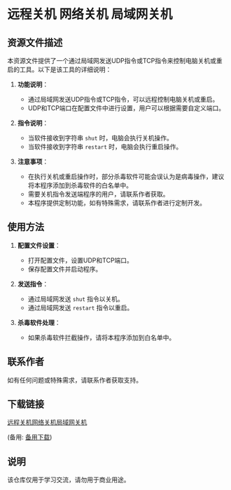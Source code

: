 # 远程关机 网络关机 局域网关机

## 资源文件描述

本资源文件提供了一个通过局域网发送UDP指令或TCP指令来控制电脑关机或重启的工具。以下是该工具的详细说明：

1. **功能说明**：
   - 通过局域网发送UDP指令或TCP指令，可以远程控制电脑关机或重启。
   - UDP和TCP端口在配置文件中进行设置，用户可以根据需要自定义端口。

2. **指令说明**：
   - 当软件接收到字符串 `shut` 时，电脑会执行关机操作。
   - 当软件接收到字符串 `restart` 时，电脑会执行重启操作。

3. **注意事项**：
   - 在执行关机或重启操作时，部分杀毒软件可能会误认为是病毒操作，建议将本程序添加到杀毒软件的白名单中。
   - 需要关机指令发送端程序的用户，请联系作者获取。
   - 本程序提供定制功能，如有特殊需求，请联系作者进行定制开发。

## 使用方法

1. **配置文件设置**：
   - 打开配置文件，设置UDP和TCP端口。
   - 保存配置文件并启动程序。

2. **发送指令**：
   - 通过局域网发送 `shut` 指令以关机。
   - 通过局域网发送 `restart` 指令以重启。

3. **杀毒软件处理**：
   - 如果杀毒软件拦截操作，请将本程序添加到白名单中。

## 联系作者

如有任何问题或特殊需求，请联系作者获取支持。

## 下载链接
[远程关机网络关机局域网关机]() 

(备用: [备用下载](https://pan.baidu.com/s/1USOc24XXJUQMuKQUfSR8Pg?pwd=1234))

## 说明

该仓库仅用于学习交流，请勿用于商业用途。
